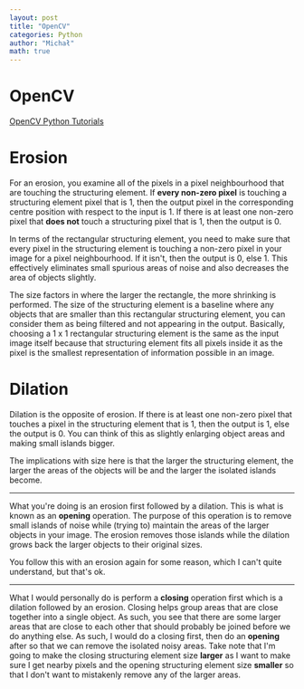 ```yaml
---
layout: post
title: "OpenCV"
categories: Python
author: "Michał"
math: true
---
```




# OpenCV

[OpenCV Python Tutorials](https://opencv-python-tutroals.readthedocs.io)

# Erosion

For an erosion, you examine all of the pixels in a pixel neighbourhood that are touching the structuring element.  If **every non-zero pixel** is touching a structuring element pixel that is 1, then the output  pixel in the corresponding centre position with respect to the input is  1.  If there is at least one non-zero pixel that **does not** touch a structuring pixel that is 1, then the output is 0.  

In terms of the rectangular structuring element, you need to make  sure that every pixel in the structuring element is touching a non-zero  pixel in your image for a pixel neighbourhood.  If it isn't, then the  output is 0, else 1.  This effectively eliminates small spurious areas  of noise and also decreases the area of objects slightly.

The size factors in where the larger the rectangle, the more  shrinking is performed.  The size of the structuring element is a  baseline where any objects that are smaller than this rectangular  structuring element, you can consider them as being filtered and not  appearing in the output.  Basically, choosing a 1 x 1 rectangular  structuring element is the same as the input image itself because that  structuring element fits all pixels inside it as the pixel is the  smallest representation of information possible in an image.

# Dilation

Dilation is the opposite of erosion.  If there is at least one  non-zero pixel that touches a pixel in the structuring element that is  1, then the output is 1, else the output is 0.  You can think of this as slightly enlarging object areas and making small islands bigger.

The implications with size here is that the larger the structuring  element, the larger the areas of the objects will be and the larger the  isolated islands become.

------

What you're doing is an erosion first followed by a dilation.  This is what is known as an **opening** operation.  The purpose of this operation is to remove small islands of noise while (trying to) maintain the areas of the larger objects in  your image.  The erosion removes those islands while the dilation grows  back the larger objects to their original sizes.

You follow this with an erosion again for some reason, which I can't quite understand, but that's ok.

------

What I would personally do is perform a **closing**  operation first which is a dilation followed by an erosion.  Closing  helps group areas that are close together into a single object.  As  such, you see that there are some larger areas that are close to each  other that should probably be joined before we do anything else.  As  such, I would do a closing first, then do an **opening** after so that we can remove the isolated noisy areas.  Take note that I'm going to make the closing structuring element size **larger** as I want to make sure I get nearby pixels and the opening structuring element size **smaller** so that I don't want to mistakenly remove any of the larger areas.